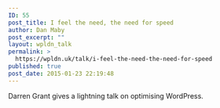 ```yaml
---
ID: 55
post_title: I feel the need, the need for speed
author: Dan Maby
post_excerpt: ""
layout: wpldn_talk
permalink: >
  https://wpldn.uk/talk/i-feel-the-need-the-need-for-speed
published: true
post_date: 2015-01-23 22:19:48
---
```

Darren Grant gives a lightning talk on optimising WordPress.